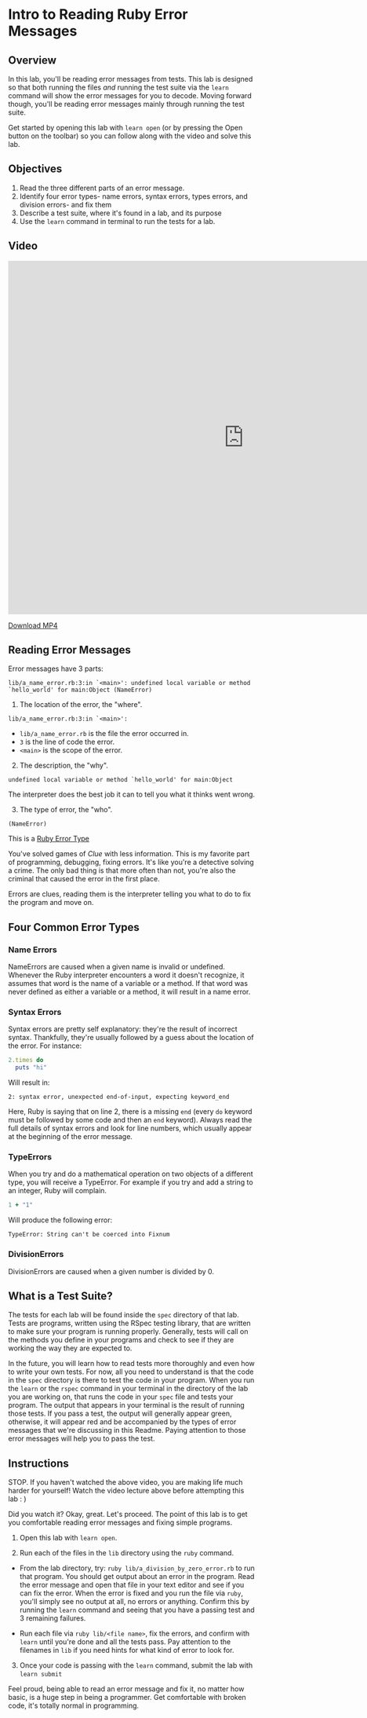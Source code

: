 # Intro to Reading Ruby Error Messages

## Overview

In this lab, you'll be reading error messages from tests. This lab is designed so that both running the files *and* running the test suite via the `learn` command will show the error messages for you to decode. Moving forward though, you'll be reading error messages mainly through running the test suite.

Get started by opening this lab with `learn open` (or by pressing the Open button on the toolbar) so you can follow along with the video and solve this lab.

## Objectives

1. Read the three different parts of an error message.
2. Identify four error types- name errors, syntax errors, types errors, and division errors- and fix them
3. Describe a test suite, where it's found in a lab, and its purpose
4. Use the `learn` command in terminal to run the tests for a lab.

## Video

<iframe width="960" height="720" src="https://www.youtube.com/embed/L_eoziYKLXw?rel=0&amp;showinfo=0" frameborder="0" allowfullscreen></iframe>

[Download MP4]([MP4](http://flatiron-videos.s3.amazonaws.com/ironboard/ruby/ruby-lecture-reading-error-messages/ruby-lecture-reading-error-messages.mp4))

## Reading Error Messages

Error messages have 3 parts:

```
lib/a_name_error.rb:3:in `<main>': undefined local variable or method `hello_world' for main:Object (NameError)
```

1) The location of the error, the "where".

```
lib/a_name_error.rb:3:in `<main>':
```

* `lib/a_name_error.rb` is the file the error occurred in.
* `3` is the line of code the error.
* `<main>` is the scope of the error.

2) The description, the "why".

```
undefined local variable or method `hello_world' for main:Object
```

The interpreter does the best job it can to tell you what it thinks went wrong.

3) The type of error, the "who".

```
(NameError)
```

This is a [Ruby Error Type](http://www.ruby-doc.org/core-2.2.0/Exception.html)

You've solved games of *Clue* with less information. This is my favorite part of programming, debugging, fixing errors. It's like you're a detective solving a crime. The only bad thing is that more often than not, you're also the criminal that caused the error in the first place.

Errors are clues, reading them is the interpreter telling you what to do to fix the program and move on.

## Four Common Error Types

### Name Errors
NameErrors are caused when a given name is invalid or undefined. Whenever the Ruby interpreter encounters a word it doesn't recognize, it assumes that word is the name of a variable or a method. If that word was never defined as either a variable or a method, it will result in a name error.

### Syntax Errors
Syntax errors are pretty self explanatory: they're the result of incorrect syntax. Thankfully, they're usually followed by a guess about the location of the error. For instance:

```ruby
2.times do
  puts "hi"
```

Will result in:
```text
2: syntax error, unexpected end-of-input, expecting keyword_end
```
Here, Ruby is saying that on line 2, there is a missing `end` (every `do` keyword must be followed by some code and then an `end` keyword). Always read the full details of syntax errors and look for line numbers, which usually appear at the beginning of the error message.

### TypeErrors

When you try and do a mathematical operation on two objects of a different type, you will receive a TypeError.  For example if you try and add a string to an integer, Ruby will complain.

```ruby
1 + "1"
```
Will produce the following error:

```
TypeError: String can't be coerced into Fixnum
```

### DivisionErrors
DivisionErrors are caused when a given number is divided by 0.

## What is a Test Suite?

The tests for each lab will be found inside the `spec` directory of that lab. Tests are programs, written using the RSpec testing library, that are written to make sure your program is running properly. Generally, tests will call on the methods you define in your programs and check to see if they are working the way they are expected to.

In the future, you will learn how to read tests more thoroughly and even how to write your own tests. For now, all you need to understand is that the code in the `spec` directory is there to test the code in your program. When you run the `learn` or the `rspec` command in your terminal in the directory of the lab you are working on, that runs the code in your `spec` file and tests your program. The output that appears in your terminal is the result of running those tests. If you pass a test, the output will generally appear green, otherwise, it will appear red and be accompanied by the types of error messages that we're discussing in this Readme. Paying attention to those error messages will help you to pass the test.


## Instructions

STOP. If you haven't watched the above video, you are making life much harder for yourself! Watch the video lecture above before attempting this lab : )

Did you watch it? Okay, great. Let's proceed. The point of this lab is to get you comfortable reading error messages and fixing simple programs.

1. Open this lab with `learn open`.

2. Run each of the files in the `lib` directory using the `ruby` command.

  * From the lab directory, try: `ruby lib/a_division_by_zero_error.rb` to run that program. You should get output about an error in the program. Read the error message and open that file in your text editor and see if you can fix the error. When the error is fixed and you run the file via `ruby`, you'll simply see no output at all, no errors or anything. Confirm this by running the `learn` command and seeing that you have a passing test and 3 remaining failures.

  * Run each file via `ruby lib/<file name>`, fix the errors, and confirm with `learn` until you're done and all the tests pass. Pay attention to the filenames in `lib` if you need hints for what kind of error to look for.

3. Once your code is passing with the `learn` command, submit the lab with `learn submit`

Feel proud, being able to read an error message and fix it, no matter how basic, is a huge step in being a programmer. Get comfortable with broken code, it's totally normal in programming.

